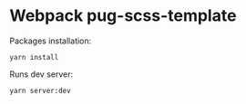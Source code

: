 # Webpack  pug-scss-template

Packages installation:

```
yarn install
```

Runs dev server:

```
yarn server:dev
```